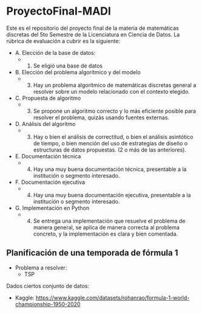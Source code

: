 # ProyectoFinal-MADI
Este es el repositorio del proyecto final de la materia de matemáticas discretas del 5to Semestre de la Licenciatura en Ciencia de Datos. La rúbrica de evaluación a cubrir es la siguiente:

* A. Elección de la base de datos:
  * 1. Se eligió una base de datos
* B. Elección del problema algorítmico y del modelo
  * 3. Hay un problema algorítmico de matemáticas discretas general a
resolver sobre un modelo relacionado con el contexto elegido.
* C. Propuesta de algoritmo
  * 3.  Se propone un algoritmo correcto y lo más eficiente posible para
resolver el problema, quizás usando fuentes externas.
* D. Análisis del algoritmo
  * 3. Hay o bien el análisis de correctitud, o bien el análisis asintótico de
tiempo, o bien mención del uso de estrategias de diseño o estructuras de
datos propuestas. (2 o más de las anteriores).
* E. Documentación técnica
  * 4. Hay una muy buena documentación técnica, presentable a la institución o 
  segmento interesado.
* F. Documentación ejecutiva
  * 4. Hay una muy buena documentación ejecutiva, presentable a la
institución o segmento interesado.
* G. Implementación en Python
  * 4. Se entrega una implementación que resuelve el problema de manera general, 
  se aplica de manera correcta al problema concreto, y la implementación es 
  clara y bien comentada.

## Planificación de una temporada de fórmula 1

* Problema a resolver:
	* TSP

Dados ciertos conjunto de datos:  
* Kaggle: https://www.kaggle.com/datasets/rohanrao/formula-1-world-championship-1950-2020
